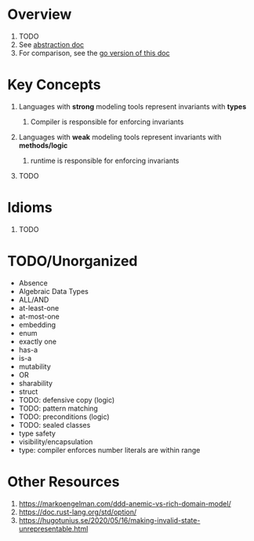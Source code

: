 # Overview
1. TODO
1. See [abstraction doc](./abstraction.md)
1. For comparison, see the [go version of this doc](../golang/modeling.md)


# Key Concepts
1. Languages with **strong** modeling tools represent invariants with **types**
    1. Compiler is responsible for enforcing invariants
1. Languages with **weak** modeling tools represent invariants with **methods/logic**
    1. runtime is responsible for enforcing invariants

1. TODO


# Idioms
1. TODO


# TODO/Unorganized
- Absence
- Algebraic Data Types
- ALL/AND
- at-least-one
- at-most-one
- embedding
- enum
- exactly one
- has-a
- is-a
- mutability
- OR
- sharability
- struct
- TODO: defensive copy (logic)
- TODO: pattern matching
- TODO: preconditions (logic)
- TODO: sealed classes
- type safety
- visibility/encapsulation
- type: compiler enforces number literals are within range



# Other Resources
1. https://markoengelman.com/ddd-anemic-vs-rich-domain-model/
1. https://doc.rust-lang.org/std/option/
1. https://hugotunius.se/2020/05/16/making-invalid-state-unrepresentable.html